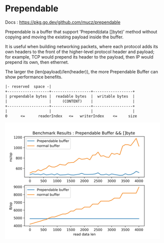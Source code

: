 # Prependable
Docs : https://pkg.go.dev/github.com/mucz/prependable

Prependable is a buffer that support 'Prepend(data []byte)'
method without copying and moving the existing payload inside
the buffer.

It is useful when building networking packets, where each
protocol adds its own headers to the front of the
higher-level protocol header and payload; for example, TCP
would prepend its header to the payload, then IP would
prepend its own, then ethernet.

The larger the (len(payload)/len(header)), the more Prependable
Buffer can show performance benefits.

```
|- reserved  space -|
+-------------------+------------------+------------------+
| prependable bytes |  readable bytes  |  writable bytes  |
|                   |     (CONTENT)    |                  |
+-------------------+------------------+------------------+
|                   |                  |                  |
0      <=      readerIndex   <=   writerIndex    <=     size
```

<p align="center">
  <img src="https://github.com/MUCZ/Prependable/blob/main/report.jpg">
</p>
